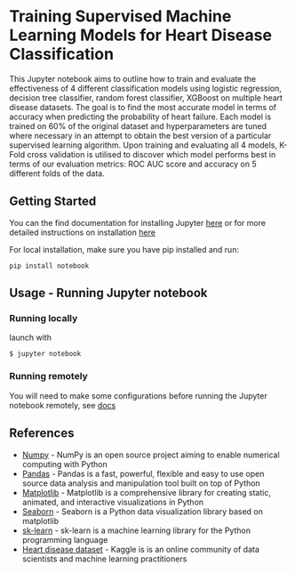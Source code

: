 # Training Supervised Machine Learning Models for Heart Disease Classification

This Jupyter notebook aims to outline how to train and evaluate the effectiveness of 4 different classification models using logistic regression, decision tree classifier, random forest classifier, XGBoost on multiple heart disease datasets. The goal is to find the most accurate model in terms of accuracy when predicting the probability of heart failure. Each model is trained on 60% of the original dataset and hyperparameters are tuned where necessary in an attempt to obtain the best version of a particular supervised learning algorithm. Upon training and evaluating all 4 models, K-Fold cross validation is utilised to discover which model performs best in terms of our evaluation metrics: ROC AUC score and accuracy on 5 different folds of the data. 

## Getting Started         
You can the find documentation for installing Jupyter [here](https://jupyter.org/install) or for more detailed instructions on installation [here](https://jupyterlab.readthedocs.io/en/stable/getting_started/installation.html) 

For local installation, make sure you have pip installed and run:

`
pip install notebook
`

## Usage - Running Jupyter notebook

### Running locally

launch with

`
$ jupyter notebook
`

### Running remotely

You will need to make some configurations before running the Jupyter notebook remotely, see [docs](https://jupyter-notebook.readthedocs.io/en/stable/public_server.html)

## References


* [Numpy](https://numpy.org/) - NumPy is an open source project aiming to enable numerical computing with Python
* [Pandas](https://pandas.pydata.org/) - Pandas is a fast, powerful, flexible and easy to use open source data analysis and manipulation tool built on top of Python
* [Matplotlib](https://matplotlib.org/) - Matplotlib is a comprehensive library for creating static, animated, and interactive visualizations in Python
* [Seaborn](https://seaborn.pydata.org/) - Seaborn is a Python data visualization library based on matplotlib
* [sk-learn](https://scikit-learn.org/stable/) - sk-learn is a machine learning library for the Python programming language
* [Heart disease dataset](https://www.kaggle.com/fedesoriano/heart-failure-prediction) - Kaggle is is an online community of data scientists and machine learning practitioners
